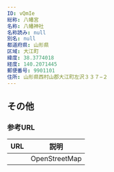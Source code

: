```yaml
---
ID: vQmIe
総称: 八幡宮
名称: 八幡神社
名称読み: null
別名: null
都道府県: 山形県
区域: 大江町
緯度: 38.3774018
経度: 140.2071445
郵便番号: 9901101
住所: 山形県西村山郡大江町左沢３３７−２
---
```


## その他

### 参考URL

| URL | 説明          |
| --- | ------------- |
|     | OpenStreetMap |
